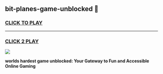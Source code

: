 
## bit-planes-game-unblocked 👋
<h3>
<a href="https://premium.freeplayer.one?title=bit-planes-game-unblocked&ref=14F">CLICK TO PLAY</a></h3>
<hr>

<h3>
<a href="https://premium.freeplayer.one?title=bit-planes-game-unblocked&ref=14F">CLICK 2 PLAY</a>
  
</h3>

<a href="https://premium.freeplayer.one?title=bit-planes-game-unblocked&ref=12F/"><img src="https://clearcache.store/games.png"></a>


**worlds hardest game unblocked: Your Gateway to Fun and Accessible Online Gaming**
